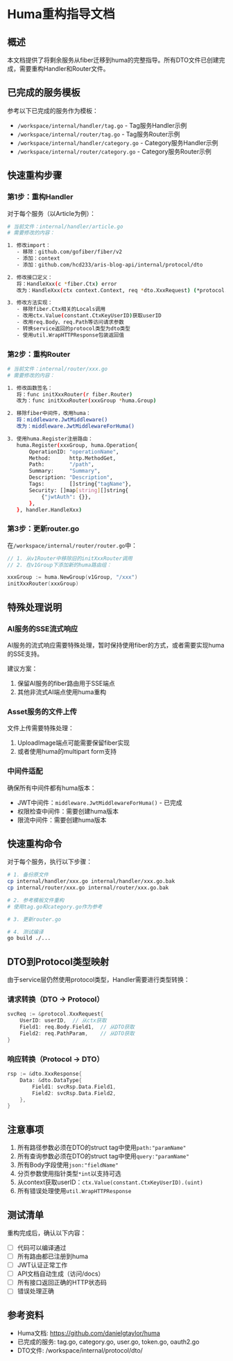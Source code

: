 # Huma重构指导文档

## 概述

本文档提供了将剩余服务从fiber迁移到huma的完整指导。所有DTO文件已创建完成，需要重构Handler和Router文件。

## 已完成的服务模板

参考以下已完成的服务作为模板：
- `/workspace/internal/handler/tag.go` - Tag服务Handler示例
- `/workspace/internal/router/tag.go` - Tag服务Router示例
- `/workspace/internal/handler/category.go` - Category服务Handler示例
- `/workspace/internal/router/category.go` - Category服务Router示例

## 快速重构步骤

### 第1步：重构Handler

对于每个服务（以Article为例）：

```bash
# 当前文件：internal/handler/article.go
# 需要修改的内容：

1. 修改import：
   - 移除：github.com/gofiber/fiber/v2
   - 添加：context
   - 添加：github.com/hcd233/aris-blog-api/internal/protocol/dto

2. 修改接口定义：
   将：HandleXxx(c *fiber.Ctx) error
   改为：HandleXxx(ctx context.Context, req *dto.XxxRequest) (*protocol.HumaHTTPResponse[*dto.XxxResponse], error)

3. 修改方法实现：
   - 移除fiber.Ctx相关的Locals调用
   - 改用ctx.Value(constant.CtxKeyUserID)获取userID
   - 改用req.Body、req.Path等访问请求参数
   - 转换service返回的protocol类型为dto类型
   - 使用util.WrapHTTPResponse包装返回值
```

### 第2步：重构Router

```bash
# 当前文件：internal/router/xxx.go
# 需要修改的内容：

1. 修改函数签名：
   将：func initXxxRouter(r fiber.Router)
   改为：func initXxxRouter(xxxGroup *huma.Group)

2. 移除fiber中间件，改用huma：
   将：middleware.JwtMiddleware()
   改为：middleware.JwtMiddlewareForHuma()

3. 使用huma.Register注册路由：
   huma.Register(xxxGroup, huma.Operation{
       OperationID: "operationName",
       Method:      http.MethodGet,
       Path:        "/path",
       Summary:     "Summary",
       Description: "Description",
       Tags:        []string{"tagName"},
       Security: []map[string][]string{
           {"jwtAuth": {}},
       },
   }, handler.HandleXxx)
```

### 第3步：更新router.go

在`/workspace/internal/router/router.go`中：

```go
// 1. 从v1Router中移除旧的initXxxRouter调用
// 2. 在v1Group下添加新的huma路由组：

xxxGroup := huma.NewGroup(v1Group, "/xxx")
initXxxRouter(xxxGroup)
```

## 特殊处理说明

### AI服务的SSE流式响应

AI服务的流式响应需要特殊处理，暂时保持使用fiber的方式，或者需要实现huma的SSE支持。

建议方案：
1. 保留AI服务的fiber路由用于SSE端点
2. 其他非流式AI端点使用huma重构

### Asset服务的文件上传

文件上传需要特殊处理：
1. UploadImage端点可能需要保留fiber实现
2. 或者使用huma的multipart form支持

### 中间件适配

确保所有中间件都有huma版本：
- JWT中间件：`middleware.JwtMiddlewareForHuma()` - 已完成
- 权限检查中间件：需要创建huma版本
- 限流中间件：需要创建huma版本

## 快速重构命令

对于每个服务，执行以下步骤：

```bash
# 1. 备份原文件
cp internal/handler/xxx.go internal/handler/xxx.go.bak
cp internal/router/xxx.go internal/router/xxx.go.bak

# 2. 参考模板文件重构
# 使用tag.go和category.go作为参考

# 3. 更新router.go

# 4. 测试编译
go build ./...
```

## DTO到Protocol类型映射

由于service层仍然使用protocol类型，Handler需要进行类型转换：

### 请求转换（DTO -> Protocol）
```go
svcReq := &protocol.XxxRequest{
    UserID: userID,  // 从ctx获取
    Field1: req.Body.Field1,  // 从DTO获取
    Field2: req.PathParam,    // 从DTO获取
}
```

### 响应转换（Protocol -> DTO）
```go
rsp := &dto.XxxResponse{
    Data: &dto.DataType{
        Field1: svcRsp.Data.Field1,
        Field2: svcRsp.Data.Field2,
    },
}
```

## 注意事项

1. 所有路径参数必须在DTO的struct tag中使用`path:"paramName"`
2. 所有查询参数必须在DTO的struct tag中使用`query:"paramName"`
3. 所有Body字段使用`json:"fieldName"`
4. 分页参数使用指针类型`*int`以支持可选
5. 从context获取userID：`ctx.Value(constant.CtxKeyUserID).(uint)`
6. 所有错误处理使用`util.WrapHTTPResponse`

## 测试清单

重构完成后，确认以下内容：
- [ ] 代码可以编译通过
- [ ] 所有路由都已注册到huma
- [ ] JWT认证正常工作
- [ ] API文档自动生成（访问/docs）
- [ ] 所有接口返回正确的HTTP状态码
- [ ] 错误处理正确

## 参考资料

- Huma文档: https://github.com/danielgtaylor/huma
- 已完成的服务: tag.go, category.go, user.go, token.go, oauth2.go
- DTO文件: /workspace/internal/protocol/dto/
